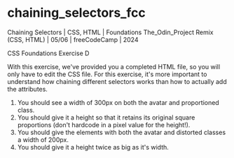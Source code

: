 # chaining_selectors_fcc
Chaining Selectors | CSS, HTML | Foundations The_Odin_Project Remix (CSS, HTML) | 05/06 | freeCodeCamp | 2024

CSS Foundations Exercise D

With this exercise, we've provided you a completed HTML file, so you will only have to edit the CSS file. For this exercise, it's more important to understand how chaining different selectors works than how to actually add the attributes.

1. You should see a width of 300px on both the avatar and proportioned class.
2. You should give it a height so that it retains its original square proportions (don't hardcode in a pixel value for the height!).
3. You should give the elements with both the avatar and distorted classes a width of 200px.
4. You should give it a height twice as big as it's width.
